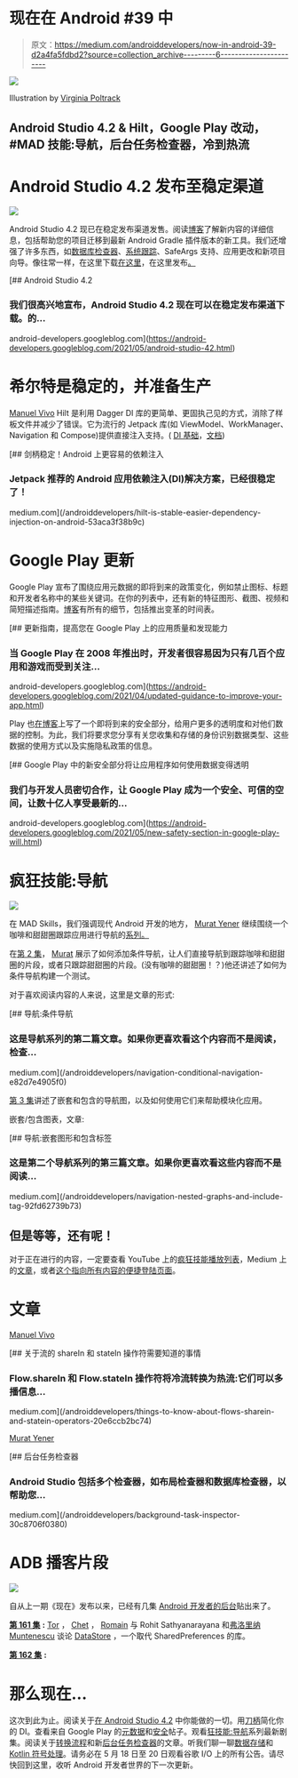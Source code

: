 # 现在在 Android #39 中

> 原文：<https://medium.com/androiddevelopers/now-in-android-39-d2a4fa5fdbd2?source=collection_archive---------6----------------------->

![](img/356332c200ed7e5abccdbf4bb92a0d86.png)

Illustration by [Virginia Poltrack](https://twitter.com/VPoltrack)

## Android Studio 4.2 & Hilt，Google Play 改动，#MAD 技能:导航，后台任务检查器，冷到热流

# Android Studio 4.2 发布至稳定渠道

![](img/fb8cf52d527e7aff7f33842ec63983e3.png)

Android Studio 4.2 现已在稳定发布渠道发售。阅读[博客](https://android-developers.googleblog.com/2021/05/android-studio-42.html)了解新内容的详细信息，包括帮助您的项目迁移到最新 Android Gradle 插件版本的新工具。我们还增强了许多东西，如[数据库检查器](https://developer.android.com/studio/inspect/database)、[系统跟踪](https://developer.android.com/topic/performance/tracing)、SafeArgs 支持、应用更改和新项目向导。像往常一样，在这里下载[在这里](https://developer.android.com/studio/)，在这里发布[。](https://source.android.com/source/report-bugs#developer-tools)

[](https://android-developers.googleblog.com/2021/05/android-studio-42.html) [## Android Studio 4.2

### 我们很高兴地宣布，Android Studio 4.2 现在可以在稳定发布渠道下载。的…

android-developers.googleblog.com](https://android-developers.googleblog.com/2021/05/android-studio-42.html) 

# 希尔特是稳定的，并准备生产

[Manuel Vivo](https://medium.com/u/3b5622dd813c?source=post_page-----d2a4fa5fdbd2--------------------------------) Hilt 是利用 Dagger DI 库的更简单、更固执己见的方式，消除了样板文件并减少了错误。它为流行的 Jetpack 库(如 ViewModel、WorkManager、Navigation 和 Compose)提供直接注入支持。( [DI 基础](https://developer.android.com/training/dependency-injection)，[文档](https://developer.android.com/training/dependency-injection/hilt-android))

[](/androiddevelopers/hilt-is-stable-easier-dependency-injection-on-android-53aca3f38b9c) [## 剑柄稳定！Android 上更容易的依赖注入

### Jetpack 推荐的 Android 应用依赖注入(DI)解决方案，已经很稳定了！

medium.com](/androiddevelopers/hilt-is-stable-easier-dependency-injection-on-android-53aca3f38b9c) 

# Google Play 更新

Google Play 宣布了围绕应用元数据的即将到来的政策变化，例如禁止图标、标题和开发者名称中的某些关键词。在你的列表中，还有新的特征图形、截图、视频和简短描述指南。[博客](https://android-developers.googleblog.com/2021/04/updated-guidance-to-improve-your-app.html)有所有的细节，包括推出变革的时间表。

[](https://android-developers.googleblog.com/2021/04/updated-guidance-to-improve-your-app.html) [## 更新指南，提高您在 Google Play 上的应用质量和发现能力

### 当 Google Play 在 2008 年推出时，开发者很容易因为只有几百个应用和游戏而受到关注…

android-developers.googleblog.com](https://android-developers.googleblog.com/2021/04/updated-guidance-to-improve-your-app.html) 

Play 也[在博客](https://android-developers.googleblog.com/2021/05/new-safety-section-in-google-play-will.html)上写了一个即将到来的安全部分，给用户更多的透明度和对他们数据的控制。为此，我们将要求您分享有关您收集和存储的身份识别数据类型、这些数据的使用方式以及实施隐私政策的信息。

[](https://android-developers.googleblog.com/2021/05/new-safety-section-in-google-play-will.html) [## Google Play 中的新安全部分将让应用程序如何使用数据变得透明

### 我们与开发人员密切合作，让 Google Play 成为一个安全、可信的空间，让数十亿人享受最新的…

android-developers.googleblog.com](https://android-developers.googleblog.com/2021/05/new-safety-section-in-google-play-will.html) 

# 疯狂技能:导航

![](img/fec41517bd58f1e075e9c8948e5b4a5d.png)

在 MAD Skills，我们强调现代 Android 开发的地方， [Murat Yener](https://medium.com/u/e947fef0dfe0?source=post_page-----d2a4fa5fdbd2--------------------------------) 继续围绕一个咖啡和甜甜圈跟踪应用进行导航的[系列。](https://www.youtube.com/watch?v=fiQiMy0HzsY&list=PLWz5rJ2EKKc9VpBMZUS9geQtc5RJ2RsUd)

在[第 2 集](/androiddevelopers/navigation-conditional-navigation-e82d7e4905f0)， [Murat](https://medium.com/u/e947fef0dfe0?source=post_page-----d2a4fa5fdbd2--------------------------------) 展示了如何添加条件导航，让人们直接导航到跟踪咖啡和甜甜圈的片段，或者只跟踪甜甜圈的片段。(没有咖啡的甜甜圈！？)他还讲述了如何为条件导航构建一个测试。

对于喜欢阅读内容的人来说，这里是文章的形式:

[](/androiddevelopers/navigation-conditional-navigation-e82d7e4905f0) [## 导航:条件导航

### 这是导航系列的第二篇文章。如果你更喜欢看这个内容而不是阅读，检查…

medium.com](/androiddevelopers/navigation-conditional-navigation-e82d7e4905f0) 

[第 3 集](/androiddevelopers/navigation-nested-graphs-and-include-tag-92fd62739b73)讲述了嵌套和包含的导航图，以及如何使用它们来帮助模块化应用。

嵌套/包含图表，文章:

[](/androiddevelopers/navigation-nested-graphs-and-include-tag-92fd62739b73) [## 导航:嵌套图形和包含标签

### 这是第二个导航系列的第三篇文章。如果你更喜欢看这些内容而不是阅读…

medium.com](/androiddevelopers/navigation-nested-graphs-and-include-tag-92fd62739b73) 

## 但是等等，还有呢！

对于正在进行的内容，一定要查看 YouTube 上的[疯狂技能播放列表](https://www.youtube.com/playlist?list=PLWz5rJ2EKKc91i2QT8qfrfKgLNlJiG1z7)，Medium 上的[文章](https://medium.com/androiddevelopers/tagged/mad-skills)，或者[这个指向所有内容的便捷登陆页面](https://developer.android.com/series/mad-skills)。

# 文章

[Manuel Vivo](https://medium.com/u/3b5622dd813c?source=post_page-----d2a4fa5fdbd2--------------------------------)

[](/androiddevelopers/things-to-know-about-flows-sharein-and-statein-operators-20e6ccb2bc74) [## 关于流的 shareIn 和 stateIn 操作符需要知道的事情

### Flow.shareIn 和 Flow.stateIn 操作符将冷流转换为热流:它们可以多播信息…

medium.com](/androiddevelopers/things-to-know-about-flows-sharein-and-statein-operators-20e6ccb2bc74) 

[Murat Yener](https://medium.com/u/e947fef0dfe0?source=post_page-----d2a4fa5fdbd2--------------------------------)

[](/androiddevelopers/background-task-inspector-30c8706f0380) [## 后台任务检查器

### Android Studio 包括多个检查器，如布局检查器和数据库检查器，以帮助您…

medium.com](/androiddevelopers/background-task-inspector-30c8706f0380) 

# ADB 播客片段

![](img/d033fd60898f567cc3210866b53970a1.png)

自从上一期《现在》发布以来，已经有几集 [Android 开发者的后台](http://adbackstage.libsyn.com/)贴出来了。

[**第 161 集**](http://adbackstage.libsyn.com/episode-161-datastories) **:** [Tor](https://medium.com/u/8251a5f98c9d?source=post_page-----d2a4fa5fdbd2--------------------------------) ， [Chet](https://medium.com/u/cb2c4874d3e9?source=post_page-----d2a4fa5fdbd2--------------------------------) ， [Romain](https://medium.com/u/c967b7e51f8b?source=post_page-----d2a4fa5fdbd2--------------------------------) 与 Rohit Sathyanarayana 和[弗洛里纳 Muntenescu](https://medium.com/u/d5885adb1ddf?source=post_page-----d2a4fa5fdbd2--------------------------------) 谈论 [DataStore](https://developer.android.com/topic/libraries/architecture/datastore) ，一个取代 SharedPreferences 的库。

[**第 162 集**](http://adbackstage.libsyn.com/episode-162-kotlin-symbol-processing) **:**

# 那么现在…

这次到此为止。阅读关于[在 Android Studio 4.2](https://android-developers.googleblog.com/2021/05/android-studio-42.html) 中你能做的一切。用[刀柄](/androiddevelopers/hilt-is-stable-easier-dependency-injection-on-android-53aca3f38b9c)简化你的 DI。查看来自 Google Play 的[元数据](https://android-developers.googleblog.com/2021/04/updated-guidance-to-improve-your-app.html)和[安全](https://android-developers.googleblog.com/2021/05/new-safety-section-in-google-play-will.html)帖子。观看[狂技能:导航](https://www.youtube.com/playlist?list=PLWz5rJ2EKKc9VpBMZUS9geQtc5RJ2RsUd)系列最新剧集。阅读关于[转换流程](/androiddevelopers/things-to-know-about-flows-sharein-and-statein-operators-20e6ccb2bc74)和新[后台任务检查器](/androiddevelopers/background-task-inspector-30c8706f0380)的文章。听我们聊一聊[数据存储](http://adbackstage.libsyn.com/episode-161-datastories)和 [Kotlin 符号处理](http://adbackstage.libsyn.com/episode-162-kotlin-symbol-processing)。请务必在 5 月 18 日至 20 日观看谷歌 I/O 上的所有公告。请尽快回到这里，收听 Android 开发者世界的下一次更新。